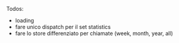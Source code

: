 Todos:

- loading
- fare unico dispatch per il set statistics
- fare lo store differenziato per chiamate (week, month, year, all)
